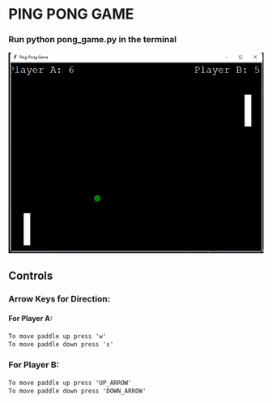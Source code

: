 # PING PONG GAME


### Run python pong_game.py in the terminal

![](demo.png)

## Controls

### Arrow Keys for Direction:

#### For Player A:

	To move paddle up press 'w'
	To move paddle down press 's'

### For Player B:

	To move paddle up press 'UP_ARROW'
	To move paddle down press 'DOWN_ARROW'
